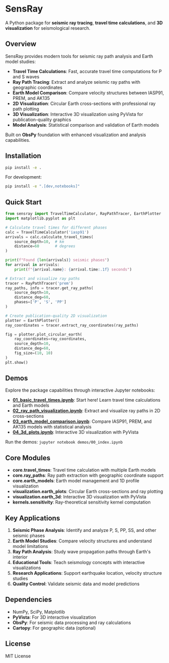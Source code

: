 # SensRay

A Python package for **seismic ray tracing**, **travel time calculations**, and **3D visualization** for seismological research.

## Overview

SensRay provides modern tools for seismic ray path analysis and Earth model studies:

- **Travel Time Calculations**: Fast, accurate travel time computations for P and S waves
- **Ray Path Tracing**: Extract and analyze seismic ray paths with geographic coordinates
- **Earth Model Comparison**: Compare velocity structures between IASP91, PREM, and AK135
- **2D Visualization**: Circular Earth cross-sections with professional ray path plotting
- **3D Visualization**: Interactive 3D visualization using PyVista for publication-quality graphics
- **Model Analysis**: Statistical comparison and validation of Earth models

Built on **ObsPy** foundation with enhanced visualization and analysis capabilities.

## Installation

```bash
pip install -e .
```

For development:
```bash
pip install -e ".[dev,notebooks]"
```

## Quick Start

```python
from sensray import TravelTimeCalculator, RayPathTracer, EarthPlotter
import matplotlib.pyplot as plt

# Calculate travel times for different phases
calc = TravelTimeCalculator('iasp91')
arrivals = calc.calculate_travel_times(
    source_depth=10,  # km
    distance=60       # degrees
)

print(f"Found {len(arrivals)} seismic phases")
for arrival in arrivals:
    print(f"{arrival.name}: {arrival.time:.1f} seconds")

# Extract and visualize ray paths
tracer = RayPathTracer('prem')
ray_paths, info = tracer.get_ray_paths(
    source_depth=10,
    distance_deg=60,
    phases=['P', 'S', 'PP']
)

# Create publication-quality 2D visualization
plotter = EarthPlotter()
ray_coordinates = tracer.extract_ray_coordinates(ray_paths)

fig = plotter.plot_circular_earth(
    ray_coordinates=ray_coordinates,
    source_depth=10,
    distance_deg=60,
    fig_size=(10, 10)
)
plt.show()
```

## Demos

Explore the package capabilities through interactive Jupyter notebooks:

- **[01_basic_travel_times.ipynb](demos/01_basic_travel_times.ipynb)**: Start here! Learn travel time calculations and Earth models
- **[02_ray_path_visualization.ipynb](demos/02_ray_path_visualization.ipynb)**: Extract and visualize ray paths in 2D cross-sections
- **[03_earth_model_comparison.ipynb](demos/03_earth_model_comparison.ipynb)**: Compare IASP91, PREM, and AK135 models with statistical analysis
- **[04_3d_plots.ipynb](demos/04_3d_plots.ipynb)**: Interactive 3D visualization with PyVista

Run the demos: `jupyter notebook demos/00_index.ipynb`

## Core Modules

- **core.travel_times**: Travel time calculation with multiple Earth models
- **core.ray_paths**: Ray path extraction with geographic coordinate support
- **core.earth_models**: Earth model management and 1D profile visualization
- **visualization.earth_plots**: Circular Earth cross-sections and ray plotting
- **visualization.earth_3d**: Interactive 3D visualization with PyVista
- **kernels.sensitivity**: Ray-theoretical sensitivity kernel computation

## Key Applications

1. **Seismic Phase Analysis**: Identify and analyze P, S, PP, SS, and other seismic phases
2. **Earth Model Studies**: Compare velocity structures and understand model limitations
3. **Ray Path Analysis**: Study wave propagation paths through Earth's interior
4. **Educational Tools**: Teach seismology concepts with interactive visualizations
5. **Research Applications**: Support earthquake location, velocity structure studies
6. **Quality Control**: Validate seismic data and model predictions

## Dependencies

- NumPy, SciPy, Matplotlib
- **PyVista**: For 3D interactive visualization
- **ObsPy**: For seismic data processing and ray calculations
- **Cartopy**: For geographic data (optional)

## License

MIT License
